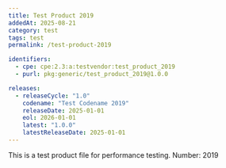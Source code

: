 ```yaml
---
title: Test Product 2019
addedAt: 2025-08-21
category: test
tags: test
permalink: /test-product-2019

identifiers:
  - cpe: cpe:2.3:a:testvendor:test_product_2019
  - purl: pkg:generic/test_product_2019@1.0.0

releases:
  - releaseCycle: "1.0"
    codename: "Test Codename 2019"
    releaseDate: 2025-01-01
    eol: 2026-01-01
    latest: "1.0.0"
    latestReleaseDate: 2025-01-01
---
```


This is a test product file for performance testing. Number: 2019
